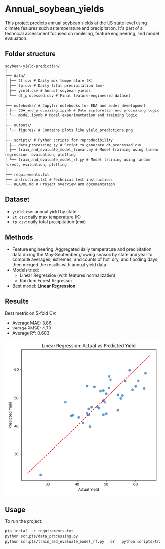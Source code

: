 # Annual_soybean_yields

This project predicts annual soybean yields at the US state level using climate features such as temperature and precipitation. It's part of a technical assessment focused on modeling, feature engineering, and model evaluation.

## Folder structure

```plaintext
soybean-yield-prediction/
│
├── data/
│ ├── 2t.csv # Daily max temperature (K)
│ ├── tp.csv # Daily total precipitation (mm)
│ ├── yield.csv # Annual soybean yields
│ └── df_processed.csv # Final feature-engineered dataset
│
├── notebooks/ # Jupyter notebooks for EDA and model development 
│ ├── EDA_and_processing.ipynb # Data exploration and processing logic
│ └── model.ipynb # Model experimentation and training logic
│
├── outputs/
│ └── figures/ # Contains plots like yield_predictions.png
│
├── scripts/ # Python scripts for reproducibility
│ ├── data_processing.py # Script to generate df_processed.csv
│ ├── train_and_evaluate_model_linear.py # Model training using linear regression, evaluation, plotting
│ └── train_and_evaluate_model_rf.py # Model training using random forest, evaluation, plotting
│
├── requirements.txt
├── instruction.txt # Technical test instructions
└── README.md # Project overview and documentation
```

## Dataset

- `yield.csv`: annual yield by state
- `2t.csv`: daily max temperature (K)
- `tp.csv`: daily total precipitation (mm)

## Methods

- Feature engineering: Aggregated daily temperature and precipitation data during the May–September growing season by state and year to compute averages, extremes, and counts of hot, dry, and flooding days, then merged the results with annual yield data.
- Models tried:
  - Linear Regression (with features normalization)
  - Random Forest Regressor
- Best model: **Linear Regression**

## Results

Best metric on 5-fold CV:

- Average MAE: 3.86
- verage RMSE: 4.73
- Average R²: 0.603

![prediction_plot](outputs/figures/yield_predictions_linear.png)

## Usage

To run the project:

```bash
pip install -r requirements.txt
python scripts/data_processing.py
python scripts/train_and_evaluate_model_rf.py   or   python scripts/train_and_evaluate_model_linear.py
```
